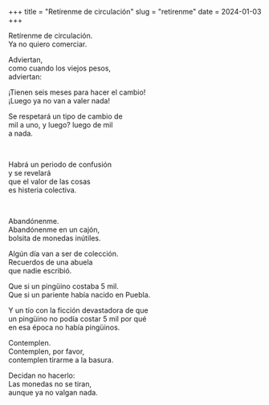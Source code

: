 +++
title = "Retírenme de circulación"
slug = "retirenme"
date = 2024-01-03
+++

Retírenme de circulación.  
Ya no quiero comerciar.  

Adviertan,  
como cuando los viejos pesos,  
adviertan:

¡Tienen seis meses para hacer el cambio!  
¡Luego ya no van a valer nada!

Se respetará un tipo de cambio de  
mil a uno, y luego? luego de mil  
a nada.  

<br>  

Habrá un periodo de confusión  
y se revelará  
que el valor de las cosas  
es histeria colectiva.

<br>  

Abandónenme.  
Abandónenme en un cajón,  
bolsita de monedas inútiles.

Algún día van a ser de colección.  
Recuerdos de una abuela  
que nadie escribió.

Que si un pingüino costaba 5 mil.  
Que si un pariente había nacido en Puebla.

Y un tío con la ficción devastadora de que  
un pingüino no podía costar 5 mil por qué  
en esa época no había pingüinos.


Contemplen.  
Contemplen, por favor,  
contemplen tirarme a la basura.  

Decidan no hacerlo:  
Las monedas no se tiran,  
aunque ya no valgan nada.